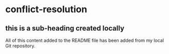 # conflict-resolution

## this is a sub-heading created locally

All of this content added to the README file has been added from my local Git repository.
